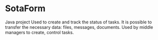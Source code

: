 # SotaForm
Java project
Used to create and track the status of tasks. It is possible to transfer the necessary data: files, messages, documents. Used by middle managers to create, control tasks.
